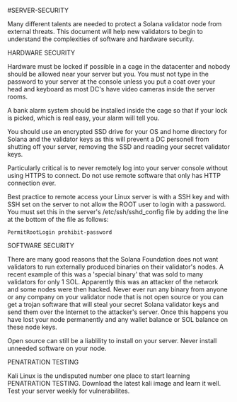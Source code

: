#SERVER-SECURITY

Many different talents are needed to protect a Solana validator node from external threats. This document will help new validators to begin to understand the complexities of software and hardware security.


HARDWARE SECURITY


Hardware must be locked if possible in a cage in the datacenter and nobody should be allowed near your server but you. You must not type in the password to your server at the console unless you put a coat over your head and keyboard as most DC's have video cameras inside the server rooms.

A bank alarm system should be installed inside the cage so that if your lock is picked, which is real easy, your alarm will tell you.

You should use an encrypted SSD drive for your OS and home directory for Solana and the validator keys as this will prevent a DC personell from shutting off your server, removing the SSD and reading your secret validator keys.

Particularly critical is to never remotely log into your server console without using HTTPS to connect. Do not use remote software that only has HTTP connection ever. 

Best practice to remote access your Linux server is with a SSH key and with SSH set on the server to not allow the ROOT user to login with a password. You must set this in the server's /etc/ssh/sshd_config file by adding the line at the bottom of the file as follows:

    PermitRootLogin prohibit-password

SOFTWARE SECURITY

There are many good reasons that the Solana Foundation does not want validators to run externally produced binaries on their validator's nodes. A recent example of this was a 'special binary' that was sold to many validators for only 1 SOL. Apparently this was an attacker of the network and some nodes were then hacked. Never ever run any binary from anyone or any company on your validator node that is not open source or you can get a trojan software that will steal your secret Solana validator keys and send them over the Internet to the attacker's server. Once this happens you have lost your node permanently and any wallet balance or SOL balance on these node keys.

Open source can still be a liablility to install on your server. Never install unneeded software on your node.

PENATRATION TESTING

Kali Linux is the undisputed number one place to start learning PENATRATION TESTING. Download the latest kali image and learn it well. Test your server weekly for vulnerabilites.

